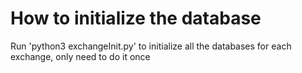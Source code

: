# How to initialize the database
Run 'python3 exchangeInit.py' to initialize all the databases for each exchange, only need to do it once